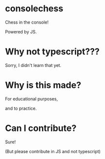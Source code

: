 # consolechess

Chess in the console!

Powered by JS.

# Why not typescript???

Sorry, I didn't learn that yet.

# Why is this made?

For educational purposes,

and to practice.

# Can I contribute?

Sure!

(But please contribute in JS and not typescript)
